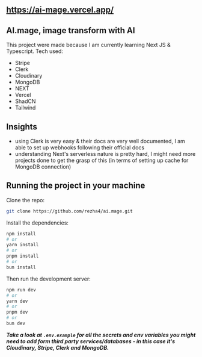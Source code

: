 ## https://ai-mage.vercel.app/

## AI.mage, image transform with AI
This project were made because I am currently learning Next JS & Typescript.
Tech used:
- Stripe
- Clerk
- Cloudinary
- MongoDB
- NEXT
- Vercel
- ShadCN
- Tailwind

## Insights
- using Clerk is very easy & their docs are very well documented, I am able to set up webhooks following their official docs
- understanding Next's serverless nature is pretty hard, I might need more projects done to get the grasp of this (in terms of setting up cache for MongoDB connection)

## Running the project in your machine
Clone the repo:
```bash
git clone https://github.com/rezha4/ai.mage.git
```

Install the dependencies:
```bash
npm install
# or
yarn install
# or
pnpm install
# or
bun install
```

Then run the development server:
```bash
npm run dev
# or
yarn dev
# or
pnpm dev
# or
bun dev
```

***Take a look at `.env.example` for all the secrets and env variables you might need to add form third party services/databases - in this case it's Cloudinary, Stripe, Clerk and MongoDB.***
